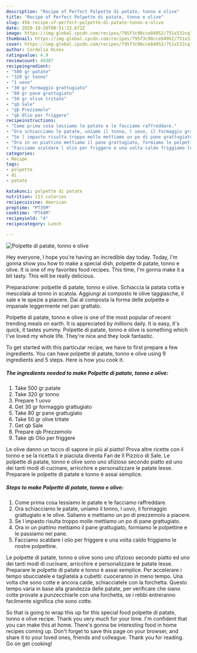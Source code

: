 ```yaml
---
description: "Recipe of Perfect Polpette di patate, tonno e olive"
title: "Recipe of Perfect Polpette di patate, tonno e olive"
slug: 456-recipe-of-perfect-polpette-di-patate-tonno-e-olive
date: 2020-10-20T00:51:22.671Z
image: https://img-global.cpcdn.com/recipes/795f3c98cce84952/751x532cq70/polpette-di-patate-tonno-e-olive-recipe-main-photo.jpg
thumbnail: https://img-global.cpcdn.com/recipes/795f3c98cce84952/751x532cq70/polpette-di-patate-tonno-e-olive-recipe-main-photo.jpg
cover: https://img-global.cpcdn.com/recipes/795f3c98cce84952/751x532cq70/polpette-di-patate-tonno-e-olive-recipe-main-photo.jpg
author: Cordelia Hines
ratingvalue: 4.9
reviewcount: 49387
recipeingredient:
- "500 gr patate"
- "320 gr tonno"
- "1 uovo"
- "30 gr formaggio grattugiato"
- "80 gr pane grattugiato"
- "50 gr olive tritate"
- "qb Sale"
- "qb Prezzemolo"
- "qb Olio per friggere"
recipeinstructions:
- "Come prima cosa lessiamo le patate e le facciamo raffreddare."
- "Ora schiacciamo le patate, uniamo il tonno, l uovo, il formaggio grattugiato e le olive. Saliamo e mettiamo un po di prezzemolo a piacere."
- "Se l impasto risulta troppo molle mettiamo un po di pane grattugiato."
- "Ora in un piattino mettiamo il pane grattugiato, formiamo le polpettine e le passiamo nel pane."
- "Facciamo scaldare l olio per friggere e una volta caldo friggiamo le nostre polpettine."
categories:
- Recipe
tags:
- polpette
- di
- patate

katakunci: polpette di patate 
nutrition: 113 calories
recipecuisine: American
preptime: "PT35M"
cooktime: "PT44M"
recipeyield: "4"
recipecategory: Lunch

---
```



![Polpette di patate, tonno e olive](https://img-global.cpcdn.com/recipes/795f3c98cce84952/751x532cq70/polpette-di-patate-tonno-e-olive-recipe-main-photo.jpg)

Hey everyone, I hope you're having an incredible day today. Today, I'm gonna show you how to make a special dish, polpette di patate, tonno e olive. It is one of my favorites food recipes. This time, I'm gonna make it a bit tasty. This will be really delicious.

Preparazione: polpette di patate, tonno e olive. Schiaccia la patata cotta e mescolala al tonno in scatola. Aggiungi al composto le olive taggiasche, il sale e le spezie a piacere. Dai al composta la forma delle polpette e impanale leggermente nel pan grattato.

Polpette di patate, tonno e olive is one of the most popular of recent trending meals on earth. It is appreciated by millions daily. It is easy, it's quick, it tastes yummy. Polpette di patate, tonno e olive is something which I've loved my whole life. They're nice and they look fantastic.


To get started with this particular recipe, we have to first prepare a few ingredients. You can have polpette di patate, tonno e olive using 9 ingredients and 5 steps. Here is how you cook it.

<!--inarticleads1-->

##### The ingredients needed to make Polpette di patate, tonno e olive:

1. Take 500 gr patate
1. Take 320 gr tonno
1. Prepare 1 uovo
1. Get 30 gr formaggio grattugiato
1. Take 80 gr pane grattugiato
1. Take 50 gr olive tritate
1. Get qb Sale
1. Prepare qb Prezzemolo
1. Take qb Olio per friggere


Le olive danno un tocco di sapore in più al piatto! Prova altre ricette con il tonno e se la ricetta ti è piaciuta diventa Fan de Il Pizzico di Sale. Le polpette di patate, tonno e olive sono uno sfizioso secondo piatto ed uno dei tanti modi di cucinare, arricchire e personalizzare le patate lesse. Preparare le polpette di patate e tonno è assai semplice. 

<!--inarticleads2-->

##### Steps to make Polpette di patate, tonno e olive:

1. Come prima cosa lessiamo le patate e le facciamo raffreddare.
1. Ora schiacciamo le patate, uniamo il tonno, l uovo, il formaggio grattugiato e le olive. Saliamo e mettiamo un po di prezzemolo a piacere.
1. Se l impasto risulta troppo molle mettiamo un po di pane grattugiato.
1. Ora in un piattino mettiamo il pane grattugiato, formiamo le polpettine e le passiamo nel pane.
1. Facciamo scaldare l olio per friggere e una volta caldo friggiamo le nostre polpettine.


Le polpette di patate, tonno e olive sono uno sfizioso secondo piatto ed uno dei tanti modi di cucinare, arricchire e personalizzare le patate lesse. Preparare le polpette di patate e tonno è assai semplice. Per accelerare i tempo sbucciatele e tagliatela a cubetti: cuoceranno in meno tempo. Una volta che sono cotte e ancora calde, schiacciatele con la forchetta. Questo tempo varia in base alla grandezza delle patate, per verificare che siano cotte provate a punzecchiarle con una forchetta, se i rebbi entreranno facilmente significa che sono cotte. 

So that is going to wrap this up for this special food polpette di patate, tonno e olive recipe. Thank you very much for your time. I'm confident that you can make this at home. There's gonna be interesting food in home recipes coming up. Don't forget to save this page on your browser, and share it to your loved ones, friends and colleague. Thank you for reading. Go on get cooking!
